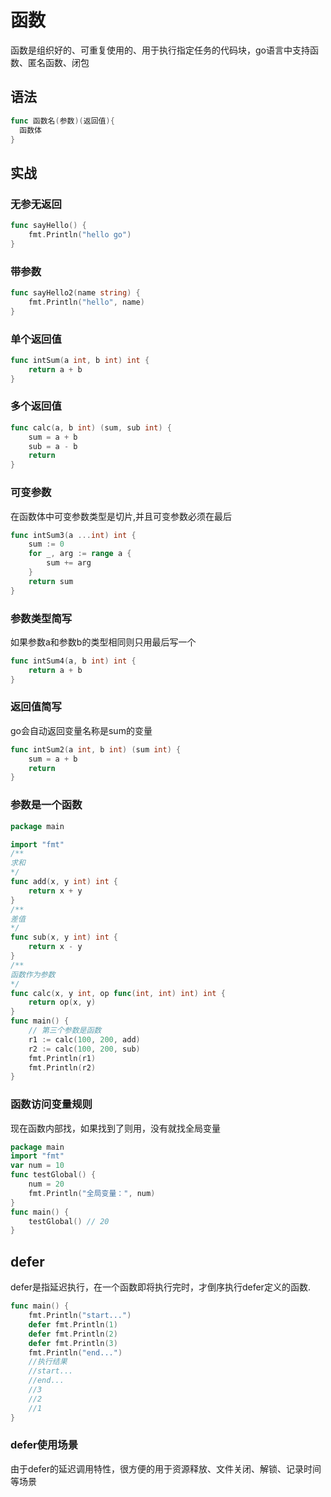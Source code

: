 # 函数

函数是组织好的、可重复使用的、用于执行指定任务的代码块，go语言中支持函数、匿名函数、闭包

## 语法

```go
func 函数名(参数)(返回值){
  函数体
}
```

## 实战

### 无参无返回

```go
func sayHello() {
	fmt.Println("hello go")
}
```

### 带参数

```go
func sayHello2(name string) {
	fmt.Println("hello", name)
}
```

### 单个返回值

```go
func intSum(a int, b int) int {
	return a + b
}
```

### 多个返回值

```go
func calc(a, b int) (sum, sub int) {
	sum = a + b
	sub = a - b
	return
}
```

### 可变参数

在函数体中可变参数类型是切片,并且可变参数必须在最后

```go
func intSum3(a ...int) int {
	sum := 0
	for _, arg := range a {
		sum += arg
	}
	return sum
}
```

### 参数类型简写

如果参数a和参数b的类型相同则只用最后写一个

```go
func intSum4(a, b int) int {
	return a + b
}
```

### 返回值简写

go会自动返回变量名称是sum的变量

```go
func intSum2(a int, b int) (sum int) {
	sum = a + b
	return
}
```

### 参数是一个函数

```go
package main

import "fmt"
/**
求和
*/
func add(x, y int) int {
	return x + y
}
/**
差值
*/
func sub(x, y int) int {
	return x - y
}
/**
函数作为参数
*/
func calc(x, y int, op func(int, int) int) int {
	return op(x, y)
}
func main() {
	// 第三个参数是函数
	r1 := calc(100, 200, add)
	r2 := calc(100, 200, sub)
	fmt.Println(r1)
	fmt.Println(r2)
}
```

### 函数访问变量规则

现在函数内部找，如果找到了则用，没有就找全局变量

```go
package main
import "fmt"
var num = 10
func testGlobal() {
	num = 20
	fmt.Println("全局变量：", num)
}
func main() {
	testGlobal() // 20
}
```

## defer

defer是指延迟执行，在一个函数即将执行完时，才倒序执行defer定义的函数.

```go
func main() {
	fmt.Println("start...")
	defer fmt.Println(1)
	defer fmt.Println(2)
	defer fmt.Println(3)
	fmt.Println("end...")
	//执行结果
	//start...
	//end...
	//3
	//2
	//1
}
```

### defer使用场景

由于defer的延迟调用特性，很方便的用于资源释放、文件关闭、解锁、记录时间等场景
